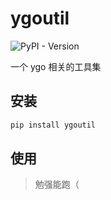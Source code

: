 # ygoutil

![PyPI - Version](https://img.shields.io/pypi/v/ygoutil?style=flat&color=blue&link=https%3A%2F%2Fpypi.org%2Fproject%2Fygoutil%2F)

一个 ygo 相关的工具集

## 安装

```bash
pip install ygoutil
```

## 使用

> 勉强能跑（
